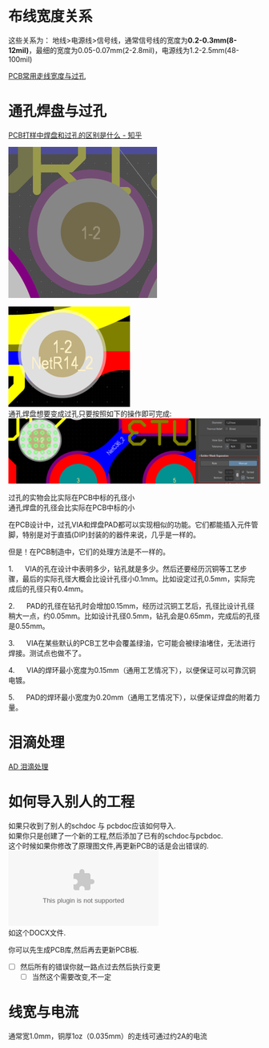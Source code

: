 # 布线宽度关系
这些关系为：
地线>电源线>信号线，通常信号线的宽度为**0.2-0.3mm(8-12mil)**，最细的宽度为0.05-0.07mm(2-2.8mil)，电源线为1.2-2.5mm(48-100mil)

[PCB常用走线宽度与过孔](https://www.wpgdadatong.com.cn/blog/detail/70216)   
# 通孔焊盘与过孔
[PCB打样中焊盘和过孔的区别是什么 - 知乎](https://zhuanlan.zhihu.com/p/567311113)    

![通孔焊盘](assets/截图_20231213134737.png)    

![过孔](assets/截图_20231215140744.png)    
通孔焊盘想要变成过孔只要按照如下的操作即可完成:   
![通孔焊盘如何变过孔](assets/截图_20231215140829.png)   


过孔的实物会比实际在PCB中标的孔径小   
通孔焊盘的孔径会比实际在PCB中标的小



在PCB设计中，过孔VIA和焊盘PAD都可以实现相似的功能。它们都能插入元件管脚，特别是对于直插(DIP)封装的的器件来说，几乎是一样的。

但是！在PCB制造中，它们的处理方法是不一样的。

1.      VIA的孔在设计中表明多少，钻孔就是多少。然后还要经历沉铜等工艺步骤，最后的实际孔径大概会比设计孔径小0.1mm。比如设定过孔0.5mm，实际完成后的孔径只有0.4mm。

2.      PAD的孔径在钻孔时会增加0.15mm，经历过沉铜工艺后，孔径比设计孔径稍大一点，约0.05mm。比如设计孔径0.5mm，钻孔会是0.65mm，完成后的孔径是0.55mm。

3.      VIA在某些默认的PCB工艺中会覆盖绿油，它可能会被绿油堵住，无法进行焊接。测试点也做不了。

4.      VIA的焊环最小宽度为0.15mm（通用工艺情况下），以便保证可以可靠沉铜电镀。

5.      PAD的焊环最小宽度为0.20mm（通用工艺情况下），以便保证焊盘的附着力量。

# 泪滴处理
[AD 泪滴处理](https://blog.csdn.net/qq_42108414/article/details/102965239)



# 如何导入别人的工程
如果只收到了别人的schdoc 与 pcbdoc应该如何导入.  
如果你只是创建了一个新的工程,然后添加了已有的schdoc与pcbdoc.  
这个时候如果你修改了原理图文件,再更新PCB的话是会出错误的.  
![改接线端子的问题](assets/问题.docx)  
如这个DOCX文件.

你可以先生成PCB库,然后再去更新PCB板.  
- [ ] 然后所有的错误你就一路点过去然后执行变更
	- [ ] 当然这个需要改变,不一定

# 线宽与电流
通常宽1.0mm，铜厚1oz（0.035mm）的走线可通过约2A的电流